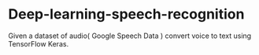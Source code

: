 # Deep-learning-speech-recognition
Given a dataset of audio( Google Speech Data ) convert voice to text using TensorFlow Keras.
